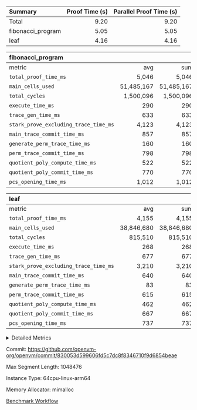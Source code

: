 | Summary | Proof Time (s) | Parallel Proof Time (s) |
|:---|---:|---:|
| Total |  9.20 |  9.20 |
| fibonacci_program |  5.05 |  5.05 |
| leaf |  4.16 |  4.16 |


| fibonacci_program |||||
|:---|---:|---:|---:|---:|
|metric|avg|sum|max|min|
| `total_proof_time_ms ` |  5,046 |  5,046 |  5,046 |  5,046 |
| `main_cells_used     ` |  51,485,167 |  51,485,167 |  51,485,167 |  51,485,167 |
| `total_cycles        ` |  1,500,096 |  1,500,096 |  1,500,096 |  1,500,096 |
| `execute_time_ms     ` |  290 |  290 |  290 |  290 |
| `trace_gen_time_ms   ` |  633 |  633 |  633 |  633 |
| `stark_prove_excluding_trace_time_ms` |  4,123 |  4,123 |  4,123 |  4,123 |
| `main_trace_commit_time_ms` |  857 |  857 |  857 |  857 |
| `generate_perm_trace_time_ms` |  160 |  160 |  160 |  160 |
| `perm_trace_commit_time_ms` |  798 |  798 |  798 |  798 |
| `quotient_poly_compute_time_ms` |  522 |  522 |  522 |  522 |
| `quotient_poly_commit_time_ms` |  770 |  770 |  770 |  770 |
| `pcs_opening_time_ms ` |  1,012 |  1,012 |  1,012 |  1,012 |

| leaf |||||
|:---|---:|---:|---:|---:|
|metric|avg|sum|max|min|
| `total_proof_time_ms ` |  4,155 |  4,155 |  4,155 |  4,155 |
| `main_cells_used     ` |  38,846,680 |  38,846,680 |  38,846,680 |  38,846,680 |
| `total_cycles        ` |  815,510 |  815,510 |  815,510 |  815,510 |
| `execute_time_ms     ` |  268 |  268 |  268 |  268 |
| `trace_gen_time_ms   ` |  677 |  677 |  677 |  677 |
| `stark_prove_excluding_trace_time_ms` |  3,210 |  3,210 |  3,210 |  3,210 |
| `main_trace_commit_time_ms` |  640 |  640 |  640 |  640 |
| `generate_perm_trace_time_ms` |  83 |  83 |  83 |  83 |
| `perm_trace_commit_time_ms` |  615 |  615 |  615 |  615 |
| `quotient_poly_compute_time_ms` |  462 |  462 |  462 |  462 |
| `quotient_poly_commit_time_ms` |  667 |  667 |  667 |  667 |
| `pcs_opening_time_ms ` |  737 |  737 |  737 |  737 |



<details>
<summary>Detailed Metrics</summary>

| group | num_segments | keygen_time_ms | commit_exe_time_ms |
| --- | --- | --- | --- |
| fibonacci_program | 1 | 408 | 6 | 

| group | air_name | quotient_deg | interactions | constraints |
| --- | --- | --- | --- | --- |
| fibonacci_program | AccessAdapterAir<16> | 4 | 5 | 11 | 
| fibonacci_program | AccessAdapterAir<2> | 4 | 5 | 11 | 
| fibonacci_program | AccessAdapterAir<32> | 4 | 5 | 11 | 
| fibonacci_program | AccessAdapterAir<4> | 4 | 5 | 11 | 
| fibonacci_program | AccessAdapterAir<64> | 4 | 5 | 11 | 
| fibonacci_program | AccessAdapterAir<8> | 4 | 5 | 11 | 
| fibonacci_program | BitwiseOperationLookupAir<8> | 2 | 2 | 4 | 
| fibonacci_program | MemoryMerkleAir<8> | 4 | 4 | 38 | 
| fibonacci_program | PersistentBoundaryAir<8> | 4 | 3 | 5 | 
| fibonacci_program | PhantomAir | 4 | 3 | 4 | 
| fibonacci_program | Poseidon2PeripheryAir<BabyBearParameters>, 1> | 2 | 1 | 286 | 
| fibonacci_program | ProgramAir | 1 | 1 | 4 | 
| fibonacci_program | RangeTupleCheckerAir<2> | 1 | 1 | 4 | 
| fibonacci_program | Rv32HintStoreAir | 4 | 18 | 23 | 
| fibonacci_program | VariableRangeCheckerAir | 1 | 1 | 4 | 
| fibonacci_program | VmAirWrapper<Rv32BaseAluAdapterAir, BaseAluCoreAir<4, 8> | 4 | 20 | 31 | 
| fibonacci_program | VmAirWrapper<Rv32BaseAluAdapterAir, LessThanCoreAir<4, 8> | 4 | 18 | 36 | 
| fibonacci_program | VmAirWrapper<Rv32BaseAluAdapterAir, ShiftCoreAir<4, 8> | 4 | 24 | 85 | 
| fibonacci_program | VmAirWrapper<Rv32BranchAdapterAir, BranchEqualCoreAir<4> | 4 | 11 | 17 | 
| fibonacci_program | VmAirWrapper<Rv32BranchAdapterAir, BranchLessThanCoreAir<4, 8> | 4 | 13 | 32 | 
| fibonacci_program | VmAirWrapper<Rv32CondRdWriteAdapterAir, Rv32JalLuiCoreAir> | 4 | 10 | 15 | 
| fibonacci_program | VmAirWrapper<Rv32JalrAdapterAir, Rv32JalrCoreAir> | 4 | 16 | 16 | 
| fibonacci_program | VmAirWrapper<Rv32LoadStoreAdapterAir, LoadSignExtendCoreAir<4, 8> | 4 | 18 | 27 | 
| fibonacci_program | VmAirWrapper<Rv32LoadStoreAdapterAir, LoadStoreCoreAir<4> | 4 | 17 | 34 | 
| fibonacci_program | VmAirWrapper<Rv32MultAdapterAir, DivRemCoreAir<4, 8> | 4 | 25 | 76 | 
| fibonacci_program | VmAirWrapper<Rv32MultAdapterAir, MulHCoreAir<4, 8> | 4 | 24 | 23 | 
| fibonacci_program | VmAirWrapper<Rv32MultAdapterAir, MultiplicationCoreAir<4, 8> | 4 | 19 | 13 | 
| fibonacci_program | VmAirWrapper<Rv32RdWriteAdapterAir, Rv32AuipcCoreAir> | 4 | 12 | 11 | 
| fibonacci_program | VmConnectorAir | 4 | 5 | 9 | 
| leaf | AccessAdapterAir<2> | 4 | 5 | 11 | 
| leaf | AccessAdapterAir<4> | 4 | 5 | 11 | 
| leaf | AccessAdapterAir<8> | 4 | 5 | 11 | 
| leaf | FriReducedOpeningAir | 4 | 39 | 60 | 
| leaf | JalRangeCheckAir | 4 | 9 | 11 | 
| leaf | NativePoseidon2Air<BabyBearParameters>, 1> | 4 | 136 | 533 | 
| leaf | PhantomAir | 4 | 3 | 4 | 
| leaf | ProgramAir | 1 | 1 | 4 | 
| leaf | VariableRangeCheckerAir | 1 | 1 | 4 | 
| leaf | VmAirWrapper<AluNativeAdapterAir, FieldArithmeticCoreAir> | 4 | 15 | 23 | 
| leaf | VmAirWrapper<BranchNativeAdapterAir, BranchEqualCoreAir<1> | 4 | 11 | 22 | 
| leaf | VmAirWrapper<NativeAdapterAir<2, 0>, PublicValuesCoreAir> | 4 | 11 | 23 | 
| leaf | VmAirWrapper<NativeLoadStoreAdapterAir<1>, NativeLoadStoreCoreAir<1> | 4 | 15 | 16 | 
| leaf | VmAirWrapper<NativeLoadStoreAdapterAir<4>, NativeLoadStoreCoreAir<4> | 4 | 15 | 16 | 
| leaf | VmAirWrapper<NativeVectorizedAdapterAir<4>, FieldExtensionCoreAir> | 4 | 15 | 23 | 
| leaf | VmConnectorAir | 4 | 5 | 9 | 
| leaf | VolatileBoundaryAir | 4 | 4 | 16 | 

| group | air_name | idx | rows | prep_cols | perm_cols | main_cols | cells |
| --- | --- | --- | --- | --- | --- | --- | --- |
| leaf | AccessAdapterAir<2> | 0 | 262,144 |  | 12 | 11 | 6,029,312 | 
| leaf | AccessAdapterAir<4> | 0 | 131,072 |  | 12 | 13 | 3,276,800 | 
| leaf | AccessAdapterAir<8> | 0 | 4,096 |  | 12 | 17 | 118,784 | 
| leaf | FriReducedOpeningAir | 0 | 131,072 |  | 44 | 27 | 9,306,112 | 
| leaf | JalRangeCheckAir | 0 | 32,768 |  | 16 | 12 | 917,504 | 
| leaf | NativePoseidon2Air<BabyBearParameters>, 1> | 0 | 32,768 |  | 160 | 399 | 18,317,312 | 
| leaf | PhantomAir | 0 | 8,192 |  | 8 | 6 | 114,688 | 
| leaf | ProgramAir | 0 | 131,072 |  | 8 | 10 | 2,359,296 | 
| leaf | VariableRangeCheckerAir | 0 | 262,144 | 2 | 8 | 1 | 2,359,296 | 
| leaf | VmAirWrapper<AluNativeAdapterAir, FieldArithmeticCoreAir> | 0 | 524,288 |  | 20 | 29 | 25,690,112 | 
| leaf | VmAirWrapper<BranchNativeAdapterAir, BranchEqualCoreAir<1> | 0 | 131,072 |  | 16 | 23 | 5,111,808 | 
| leaf | VmAirWrapper<NativeAdapterAir<2, 0>, PublicValuesCoreAir> | 0 | 64 |  | 16 | 23 | 2,496 | 
| leaf | VmAirWrapper<NativeLoadStoreAdapterAir<1>, NativeLoadStoreCoreAir<1> | 0 | 262,144 |  | 24 | 21 | 11,796,480 | 
| leaf | VmAirWrapper<NativeLoadStoreAdapterAir<4>, NativeLoadStoreCoreAir<4> | 0 | 65,536 |  | 24 | 27 | 3,342,336 | 
| leaf | VmAirWrapper<NativeVectorizedAdapterAir<4>, FieldExtensionCoreAir> | 0 | 65,536 |  | 20 | 38 | 3,801,088 | 
| leaf | VmConnectorAir | 0 | 2 | 1 | 12 | 5 | 34 | 
| leaf | VolatileBoundaryAir | 0 | 131,072 |  | 8 | 11 | 2,490,368 | 

| group | air_name | segment | rows | prep_cols | perm_cols | main_cols | cells |
| --- | --- | --- | --- | --- | --- | --- | --- |
| fibonacci_program | AccessAdapterAir<8> | 0 | 32 |  | 12 | 17 | 928 | 
| fibonacci_program | BitwiseOperationLookupAir<8> | 0 | 65,536 | 3 | 8 | 2 | 655,360 | 
| fibonacci_program | MemoryMerkleAir<8> | 0 | 256 |  | 12 | 32 | 11,264 | 
| fibonacci_program | PersistentBoundaryAir<8> | 0 | 32 |  | 8 | 20 | 896 | 
| fibonacci_program | PhantomAir | 0 | 1 |  | 8 | 6 | 14 | 
| fibonacci_program | Poseidon2PeripheryAir<BabyBearParameters>, 1> | 0 | 256 |  | 8 | 300 | 78,848 | 
| fibonacci_program | ProgramAir | 0 | 4,096 |  | 8 | 10 | 73,728 | 
| fibonacci_program | RangeTupleCheckerAir<2> | 0 | 524,288 | 2 | 8 | 1 | 4,718,592 | 
| fibonacci_program | Rv32HintStoreAir | 0 | 4 |  | 24 | 32 | 224 | 
| fibonacci_program | VariableRangeCheckerAir | 0 | 262,144 | 2 | 8 | 1 | 2,359,296 | 
| fibonacci_program | VmAirWrapper<Rv32BaseAluAdapterAir, BaseAluCoreAir<4, 8> | 0 | 1,048,576 |  | 28 | 36 | 67,108,864 | 
| fibonacci_program | VmAirWrapper<Rv32BaseAluAdapterAir, LessThanCoreAir<4, 8> | 0 | 524,288 |  | 24 | 37 | 31,981,568 | 
| fibonacci_program | VmAirWrapper<Rv32BranchAdapterAir, BranchEqualCoreAir<4> | 0 | 262,144 |  | 16 | 26 | 11,010,048 | 
| fibonacci_program | VmAirWrapper<Rv32BranchAdapterAir, BranchLessThanCoreAir<4, 8> | 0 | 8 |  | 20 | 32 | 416 | 
| fibonacci_program | VmAirWrapper<Rv32CondRdWriteAdapterAir, Rv32JalLuiCoreAir> | 0 | 131,072 |  | 16 | 18 | 4,456,448 | 
| fibonacci_program | VmAirWrapper<Rv32JalrAdapterAir, Rv32JalrCoreAir> | 0 | 16 |  | 20 | 28 | 768 | 
| fibonacci_program | VmAirWrapper<Rv32LoadStoreAdapterAir, LoadStoreCoreAir<4> | 0 | 16 |  | 28 | 41 | 1,104 | 
| fibonacci_program | VmAirWrapper<Rv32RdWriteAdapterAir, Rv32AuipcCoreAir> | 0 | 8 |  | 16 | 20 | 288 | 
| fibonacci_program | VmConnectorAir | 0 | 2 | 1 | 12 | 5 | 34 | 

| group | idx | trace_gen_time_ms | total_proof_time_ms | total_cycles | total_cells | stark_prove_excluding_trace_time_ms | quotient_poly_compute_time_ms | quotient_poly_commit_time_ms | perm_trace_commit_time_ms | pcs_opening_time_ms | main_trace_commit_time_ms | main_cells_used | generate_perm_trace_time_ms | execute_time_ms |
| --- | --- | --- | --- | --- | --- | --- | --- | --- | --- | --- | --- | --- | --- | --- |
| leaf | 0 | 677 | 4,155 | 815,510 | 95,033,826 | 3,210 | 462 | 667 | 615 | 737 | 640 | 38,846,680 | 83 | 268 | 

| group | segment | trace_gen_time_ms | total_proof_time_ms | total_cycles | total_cells | stark_prove_excluding_trace_time_ms | quotient_poly_compute_time_ms | quotient_poly_commit_time_ms | perm_trace_commit_time_ms | pcs_opening_time_ms | main_trace_commit_time_ms | main_cells_used | generate_perm_trace_time_ms | execute_time_ms |
| --- | --- | --- | --- | --- | --- | --- | --- | --- | --- | --- | --- | --- | --- | --- |
| fibonacci_program | 0 | 633 | 5,046 | 1,500,096 | 122,458,688 | 4,123 | 522 | 770 | 798 | 1,012 | 857 | 51,485,167 | 160 | 290 | 

</details>


Commit: https://github.com/openvm-org/openvm/commit/830053d599606fd5c7dc8f8346710f9d6854beae

Max Segment Length: 1048476

Instance Type: 64cpu-linux-arm64

Memory Allocator: mimalloc

[Benchmark Workflow](https://github.com/openvm-org/openvm/actions/runs/13776024766)
